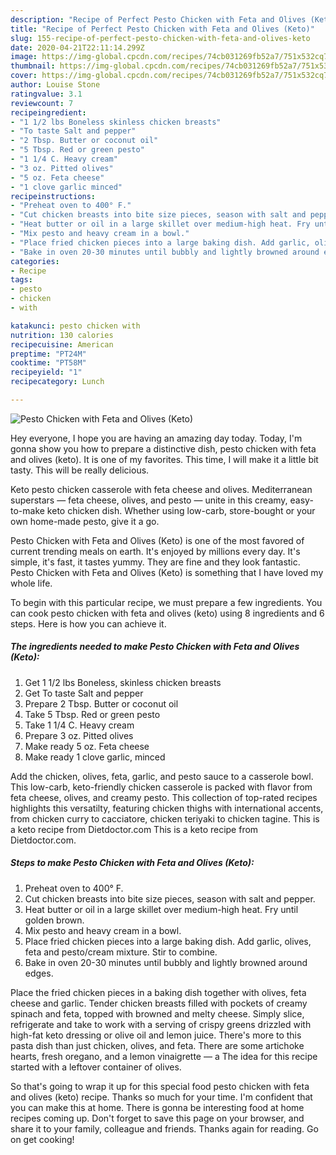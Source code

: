 ```yaml
---
description: "Recipe of Perfect Pesto Chicken with Feta and Olives (Keto)"
title: "Recipe of Perfect Pesto Chicken with Feta and Olives (Keto)"
slug: 155-recipe-of-perfect-pesto-chicken-with-feta-and-olives-keto
date: 2020-04-21T22:11:14.299Z
image: https://img-global.cpcdn.com/recipes/74cb031269fb52a7/751x532cq70/pesto-chicken-with-feta-and-olives-keto-recipe-main-photo.jpg
thumbnail: https://img-global.cpcdn.com/recipes/74cb031269fb52a7/751x532cq70/pesto-chicken-with-feta-and-olives-keto-recipe-main-photo.jpg
cover: https://img-global.cpcdn.com/recipes/74cb031269fb52a7/751x532cq70/pesto-chicken-with-feta-and-olives-keto-recipe-main-photo.jpg
author: Louise Stone
ratingvalue: 3.1
reviewcount: 7
recipeingredient:
- "1 1/2 lbs Boneless skinless chicken breasts"
- "To taste Salt and pepper"
- "2 Tbsp. Butter or coconut oil"
- "5 Tbsp. Red or green pesto"
- "1 1/4 C. Heavy cream"
- "3 oz. Pitted olives"
- "5 oz. Feta cheese"
- "1 clove garlic minced"
recipeinstructions:
- "Preheat oven to 400° F."
- "Cut chicken breasts into bite size pieces, season with salt and pepper."
- "Heat butter or oil in a large skillet over medium-high heat. Fry until golden brown."
- "Mix pesto and heavy cream in a bowl."
- "Place fried chicken pieces into a large baking dish. Add garlic, olives, feta and pesto/cream mixture. Stir to combine."
- "Bake in oven 20-30 minutes until bubbly and lightly browned around edges."
categories:
- Recipe
tags:
- pesto
- chicken
- with

katakunci: pesto chicken with 
nutrition: 130 calories
recipecuisine: American
preptime: "PT24M"
cooktime: "PT58M"
recipeyield: "1"
recipecategory: Lunch

---
```



![Pesto Chicken with Feta and Olives (Keto)](https://img-global.cpcdn.com/recipes/74cb031269fb52a7/751x532cq70/pesto-chicken-with-feta-and-olives-keto-recipe-main-photo.jpg)

Hey everyone, I hope you are having an amazing day today. Today, I'm gonna show you how to prepare a distinctive dish, pesto chicken with feta and olives (keto). It is one of my favorites. This time, I will make it a little bit tasty. This will be really delicious.

Keto pesto chicken casserole with feta cheese and olives. Mediterranean superstars — feta cheese, olives, and pesto — unite in this creamy, easy-to-make keto chicken dish. Whether using low-carb, store-bought or your own home-made pesto, give it a go.

Pesto Chicken with Feta and Olives (Keto) is one of the most favored of current trending meals on earth. It's enjoyed by millions every day. It's simple, it's fast, it tastes yummy. They are fine and they look fantastic. Pesto Chicken with Feta and Olives (Keto) is something that I have loved my whole life.


To begin with this particular recipe, we must prepare a few ingredients. You can cook pesto chicken with feta and olives (keto) using 8 ingredients and 6 steps. Here is how you can achieve it.

<!--inarticleads1-->

##### The ingredients needed to make Pesto Chicken with Feta and Olives (Keto):

1. Get 1 1/2 lbs Boneless, skinless chicken breasts
1. Get To taste Salt and pepper
1. Prepare 2 Tbsp. Butter or coconut oil
1. Take 5 Tbsp. Red or green pesto
1. Take 1 1/4 C. Heavy cream
1. Prepare 3 oz. Pitted olives
1. Make ready 5 oz. Feta cheese
1. Make ready 1 clove garlic, minced


Add the chicken, olives, feta, garlic, and pesto sauce to a casserole bowl. This low-carb, keto-friendly chicken casserole is packed with flavor from feta cheese, olives, and creamy pesto. This collection of top-rated recipes highlights this versatilty, featuring chicken thighs with international accents, from chicken curry to cacciatore, chicken teriyaki to chicken tagine. This is a keto recipe from Dietdoctor.com This is a keto recipe from Dietdoctor.com. 

<!--inarticleads2-->

##### Steps to make Pesto Chicken with Feta and Olives (Keto):

1. Preheat oven to 400° F.
1. Cut chicken breasts into bite size pieces, season with salt and pepper.
1. Heat butter or oil in a large skillet over medium-high heat. Fry until golden brown.
1. Mix pesto and heavy cream in a bowl.
1. Place fried chicken pieces into a large baking dish. Add garlic, olives, feta and pesto/cream mixture. Stir to combine.
1. Bake in oven 20-30 minutes until bubbly and lightly browned around edges.


Place the fried chicken pieces in a baking dish together with olives, feta cheese and garlic. Tender chicken breasts filled with pockets of creamy spinach and feta, topped with browned and melty cheese. Simply slice, refrigerate and take to work with a serving of crispy greens drizzled with high-fat keto dressing or olive oil and lemon juice. There&#39;s more to this pasta dish than just chicken, olives, and feta. There are some artichoke hearts, fresh oregano, and a lemon vinaigrette — a The idea for this recipe started with a leftover container of olives. 

So that's going to wrap it up for this special food pesto chicken with feta and olives (keto) recipe. Thanks so much for your time. I'm confident that you can make this at home. There is gonna be interesting food at home recipes coming up. Don't forget to save this page on your browser, and share it to your family, colleague and friends. Thanks again for reading. Go on get cooking!

